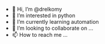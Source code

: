 - 👋 Hi, I’m @drelkomy
- 👀 I’m interested in python 
- 🌱 I’m currently learning automation 
- 💞️ I’m looking to collaborate on ...
- 📫 How to reach me ...

<!---
drelkomy/drelkomy is a ✨ special ✨ repository because its `README.md` (this file) appears on your GitHub profile.
You can click the Preview link to take a look at your changes.
--->
